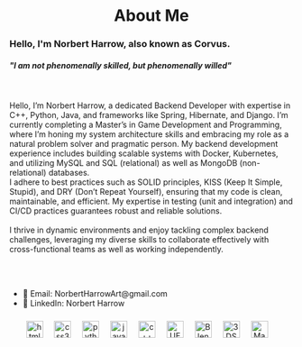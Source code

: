 <h1 align="center"><b>About Me</b></h1>

  <h3>Hello, I'm Norbert Harrow, also known as Corvus.</h3>
  <h5>"I am not phenomenally skilled, but phenomenally willed"</h5>
  <br>
<p>
  Hello, I’m Norbert Harrow, a dedicated Backend Developer with expertise in C++, Python, Java, and frameworks like Spring, Hibernate, and Django. I’m currently completing a Master’s in Game Development and Programming, where I’m honing my system architecture skills and embracing my role as a natural problem solver and pragmatic person. My backend development experience includes building scalable systems with Docker, Kubernetes, and utilizing MySQL and SQL (relational) as well as MongoDB (non-relational) databases.
<br>
I adhere to best practices such as SOLID principles, KISS (Keep It Simple, Stupid), and DRY (Don’t Repeat Yourself), ensuring that my code is clean, maintainable, and efficient. My expertise in testing (unit and integration) and CI/CD practices guarantees robust and reliable solutions.
<br>
  <br>
I thrive in dynamic environments and enjoy tackling complex backend challenges, leveraging my diverse skills to collaborate effectively with cross-functional teams as well as working independently.</p>
<br>
  <br>
  <ul>
<li>📧 Email: NorbertHarrowArt@gmail.com</li>

<li>🔗 LinkedIn: Norbert Harrow</li>
  </ul>

###

<div align="center">
  <img src="https://cdn.jsdelivr.net/gh/devicons/devicon/icons/html5/html5-original.svg" height="30" alt="html5 logo"  />
  <img width="12" />
  <img src="https://cdn.jsdelivr.net/gh/devicons/devicon/icons/css3/css3-original.svg" height="30" alt="css3 logo"  />
  <img width="12" />
  <img src="https://cdn.jsdelivr.net/gh/devicons/devicon/icons/cplusplus/python-original.svg" height="30" alt="python logo"  />
  <img width="12" />
  <img src="https://cdn.jsdelivr.net/gh/devicons/devicon/icons/java/java-original.svg" height="30" alt="java logo"  />
  <img width="12" />
  <img src="https://cdn.jsdelivr.net/gh/devicons/devicon/icons/cplusplus/cplusplus-original.svg" height="30" alt="c++ logo"  />
  <img width="12" />
  <img src="https://cdn.jsdelivr.net/gh/devicons/devicon/icons/unrealengine/unrealengine-original.svg" height="30" alt="UE logo"  />
  <img width="12" />
  <img src="https://cdn.jsdelivr.net/gh/devicons/devicon/icons/blender/blender-original.svg" height="30" alt="Blender logo"  />
  <img width="12" />
  <img src="https://cdn.jsdelivr.net/gh/devicons/devicon/icons/threedsmax/threedsmax-original.svg" height="30" alt="3DSmax logo"  />
  <img width="12" />
  <img src="https://cdn.jsdelivr.net/gh/devicons/devicon/icons/maya/maya-original.svg" height="30" alt="Maya logo"  />
  <img width="12" />
</div>

<br clear="both">
